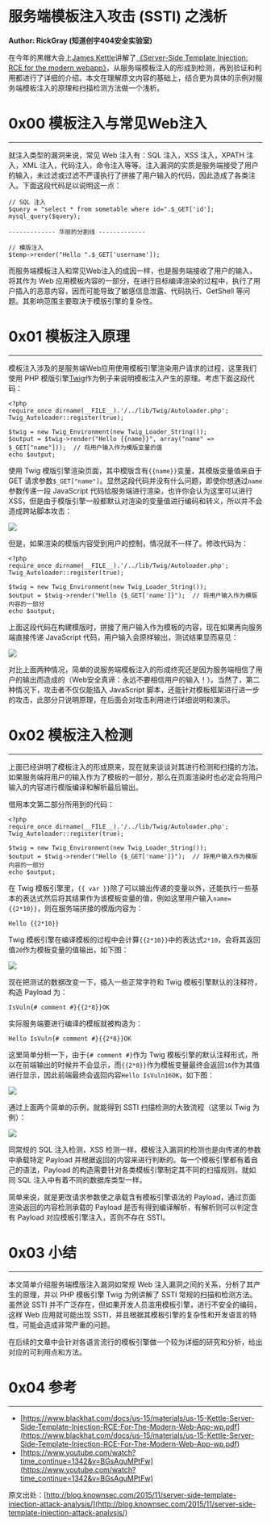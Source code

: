 # 服务端模板注入攻击 (SSTI) 之浅析

**Author: RickGray (知道创宇404安全实验室)**

在今年的黑帽大会上[James Kettle](http://blog.portswigger.net/)讲解了[《Server-Side Template Injection: RCE for the modern webapp》](https://www.blackhat.com/docs/us-15/materials/us-15-Kettle-Server-Side-Template-Injection-RCE-For-The-Modern-Web-App-wp.pdf)，从服务端模板注入的形成到检测，再到验证和利用都进行了详细的介绍。本文在理解原文内容的基础上，结合更为具体的示例对服务端模板注入的原理和扫描检测方法做一个浅析。

0x00 模板注入与常见Web注入
=================

* * *

就注入类型的漏洞来说，常见 Web 注入有：SQL 注入，XSS 注入，XPATH 注入，XML 注入，代码注入，命令注入等等。注入漏洞的实质是服务端接受了用户的输入，未过滤或过滤不严谨执行了拼接了用户输入的代码，因此造成了各类注入。下面这段代码足以说明这一点：

```
// SQL 注入
$query = "select * from sometable where id=".$_GET['id'];
mysql_query($query);    

------------- 华丽的分割线 -------------    

// 模版注入
$temp->render("Hello ".$_GET['username']);

```

而服务端模板注入和常见Web注入的成因一样，也是服务端接收了用户的输入，将其作为 Web 应用模板内容的一部分，在进行目标编译渲染的过程中，执行了用户插入的恶意内容，因而可能导致了敏感信息泄露、代码执行、GetShell 等问题。其影响范围主要取决于模版引擎的复杂性。

0x01 模板注入原理
===========

* * *

模板注入涉及的是服务端Web应用使用模板引擎渲染用户请求的过程，这里我们使用 PHP 模版引擎[Twig](http://twig.sensiolabs.org/)作为例子来说明模板注入产生的原理。考虑下面这段代码：

```
<?php
require_once dirname(__FILE__).'/../lib/Twig/Autoloader.php';
Twig_Autoloader::register(true);    

$twig = new Twig_Environment(new Twig_Loader_String());
$output = $twig->render("Hello {{name}}", array("name" => $_GET["name"]));  // 将用户输入作为模版变量的值
echo $output;

```

使用 Twig 模版引擎渲染页面，其中模版含有`{{name}}`变量，其模版变量值来自于 GET 请求参数`$_GET["name"]`。显然这段代码并没有什么问题，即使你想通过`name`参数传递一段 JavaScript 代码给服务端进行渲染，也许你会认为这里可以进行 XSS，但是由于模版引擎一般都默认对渲染的变量值进行编码和转义，所以并不会造成跨站脚本攻击：

![](http://drops.javaweb.org/uploads/images/ec1d326c33b705bf26569c08b400d71315d57127.jpg)

但是，如果渲染的模版内容受到用户的控制，情况就不一样了。修改代码为：

```
<?php
require_once dirname(__FILE__).'/../lib/Twig/Autoloader.php';
Twig_Autoloader::register(true);    

$twig = new Twig_Environment(new Twig_Loader_String());
$output = $twig->render("Hello {$_GET['name']}");  // 将用户输入作为模版内容的一部分
echo $output;

```

上面这段代码在构建模版时，拼接了用户输入作为模板的内容，现在如果再向服务端直接传递 JavaScript 代码，用户输入会原样输出，测试结果显而易见：

![](http://drops.javaweb.org/uploads/images/4cded9d752e1bacf3484c0e606531f00683820b7.jpg)

对比上面两种情况，简单的说服务端模板注入的形成终究还是因为服务端相信了用户的输出而造成的（Web安全真谛：永远不要相信用户的输入！）。当然了，第二种情况下，攻击者不仅仅能插入 JavaScript 脚本，还能针对模板框架进行进一步的攻击，此部分只说明原理，在后面会对攻击利用进行详细说明和演示。

0x02 模板注入检测
===========

* * *

上面已经讲明了模板注入的形成原来，现在就来谈谈对其进行检测和扫描的方法。如果服务端将用户的输入作为了模板的一部分，那么在页面渲染时也必定会将用户输入的内容进行模版编译和解析最后输出。

借用本文第二部分所用到的代码：

```
<?php
require_once dirname(__FILE__).'/../lib/Twig/Autoloader.php';
Twig_Autoloader::register(true);    

$twig = new Twig_Environment(new Twig_Loader_String());
$output = $twig->render("Hello {$_GET['name']}");  // 将用户输入作为模版内容的一部分
echo $output;

```

在 Twig 模板引擎里，`{{ var }}`除了可以输出传递的变量以外，还能执行一些基本的表达式然后将其结果作为该模板变量的值，例如这里用户输入`name={{2*10}}`，则在服务端拼接的模版内容为：

```
Hello {{2*10}}

```

Twig 模板引擎在编译模板的过程中会计算`{{2*10}}`中的表达式`2*10`，会将其返回值`20`作为模板变量的值输出，如下图：

![](http://drops.javaweb.org/uploads/images/acbb9b352c6246cb80ae5481ac1b2473f89095c7.jpg)

现在把测试的数据改变一下，插入一些正常字符和 Twig 模板引擎默认的注释符，构造 Payload 为：

```
IsVuln{# comment #}{{2*8}}OK

```

实际服务端要进行编译的模板就被构造为：

```
Hello IsVuln{# comment #}{{2*8}}OK

```

这里简单分析一下，由于`{# comment #}`作为 Twig 模板引擎的默认注释形式，所以在前端输出的时候并不会显示，而`{{2*8}}`作为模板变量最终会返回`16`作为其值进行显示，因此前端最终会返回内容`Hello IsVuln16OK`，如下图：

![](http://drops.javaweb.org/uploads/images/51c19a786f7f92656486515e5e3247c87eff085d.jpg)

通过上面两个简单的示例，就能得到 SSTI 扫描检测的大致流程（这里以 Twig 为例）：

![](http://drops.javaweb.org/uploads/images/653af0b96d065f5af5931b644b1bc33c8e83a6fe.jpg)

同常规的 SQL 注入检测，XSS 检测一样，模板注入漏洞的检测也是向传递的参数中承载特定 Payload 并根据返回的内容来进行判断的。每一个模板引擎都有着自己的语法，Payload 的构造需要针对各类模板引擎制定其不同的扫描规则，就如同 SQL 注入中有着不同的数据库类型一样。

简单来说，就是更改请求参数使之承载含有模板引擎语法的 Payload，通过页面渲染返回的内容检测承载的 Payload 是否有得到编译解析，有解析则可以判定含有 Payload 对应模板引擎注入，否则不存在 SSTI。

0x03 小结
=======

* * *

本文简单介绍服务端模版注入漏洞如常规 Web 注入漏洞之间的关系，分析了其产生的原理，并以 PHP 模板引擎 Twig 为例讲解了 SSTI 常规的扫描和检测方法。虽然说 SSTI 并不广泛存在，但如果开发人员滥用模板引擎，进行不安全的编码，这样 Web 应用就可能出现 SSTI，并且根据其模板引擎的复杂性和开发语言的特性，可能会造成非常严重的问题。

在后续的文章中会针对各语言流行的模板引擎做一个较为详细的研究和分析，给出对应的可利用点和方法。

0x04 参考
=======

* * *

*   [https://www.blackhat.com/docs/us-15/materials/us-15-Kettle-Server-Side-Template-Injection-RCE-For-The-Modern-Web-App-wp.pdf](https://www.blackhat.com/docs/us-15/materials/us-15-Kettle-Server-Side-Template-Injection-RCE-For-The-Modern-Web-App-wp.pdf)
*   [https://www.youtube.com/watch?time_continue=1342&v=BGsAguMPtFw](https://www.youtube.com/watch?time_continue=1342&v=BGsAguMPtFw)

原文出处：[http://blog.knownsec.com/2015/11/server-side-template-injection-attack-analysis/](http://blog.knownsec.com/2015/11/server-side-template-injection-attack-analysis/)
